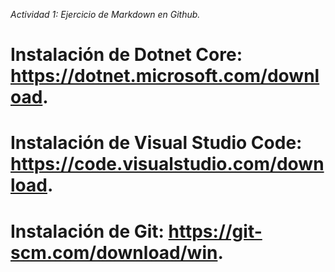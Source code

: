 
  *Actividad 1: Ejercicio de Markdown en Github.*

# Instalación de Dotnet Core: https://dotnet.microsoft.com/download.

# Instalación de Visual Studio Code: https://code.visualstudio.com/download.

# Instalación de Git: https://git-scm.com/download/win.
